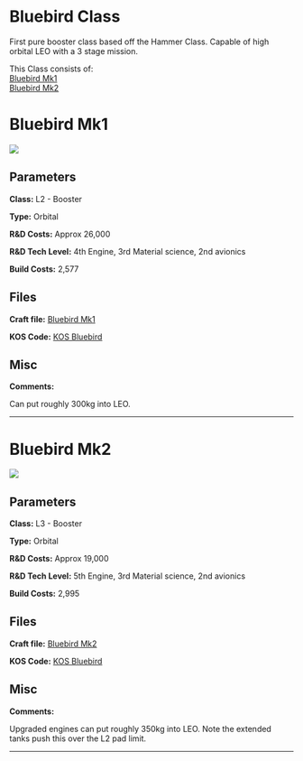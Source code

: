 # Bluebird Class

First pure booster class based off the Hammer Class. Capable of high orbital LEO with a 3 stage mission.

This Class consists of:\
[Bluebird Mk1](#Bluebird-Mk1)\
[Bluebird Mk2](#Bluebird-Mk2)

# Bluebird Mk1
![](https://i.imgur.com/PcmfHCZ.png)

## Parameters
**Class:** L2 - Booster

**Type:** Orbital

**R&D Costs:** Approx 26,000

**R&D Tech Level:** 4th Engine, 3rd Material science, 2nd avionics

**Build Costs:** 2,577
## Files
**Craft file:** [Bluebird Mk1](https://github.com/pike82/KSP-V1.10.1-RP-1/blob/master/Craft/Bluebird%20Mk1.craft)

**KOS Code:** [KOS Bluebird](https://github.com/pike82/KSP-V1.10.1-RP-1/blob/master/Booster/Bluebird.ks)
## Misc
**Comments:** 

Can put roughly 300kg into LEO.

***

# Bluebird Mk2
![](https://i.imgur.com/nJLFsnv.png)

## Parameters
**Class:** L3 - Booster

**Type:** Orbital

**R&D Costs:** Approx 19,000

**R&D Tech Level:** 5th Engine, 3rd Material science, 2nd avionics

**Build Costs:** 2,995
## Files
**Craft file:** [Bluebird Mk2](https://github.com/pike82/KSP-V1.10.1-RP-1/blob/master/Craft/Bluebird%20Mk2.craft)

**KOS Code:** [KOS Bluebird](https://github.com/pike82/KSP-V1.10.1-RP-1/blob/master/Booster/Bluebird.ks)
## Misc
**Comments:** 

Upgraded engines can put roughly 350kg into LEO. Note the extended tanks push this over the L2 pad limit.

***